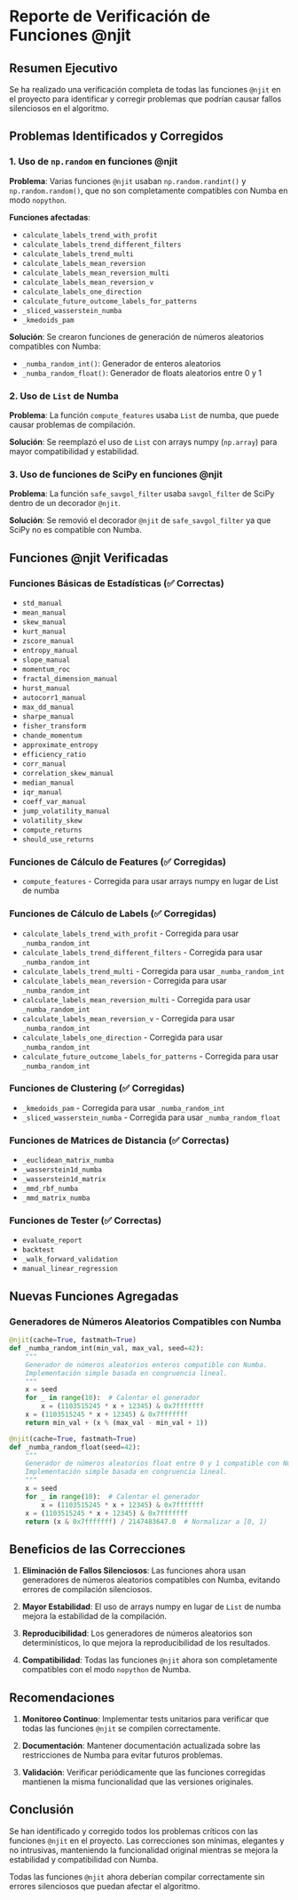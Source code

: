 # Reporte de Verificación de Funciones @njit

## Resumen Ejecutivo

Se ha realizado una verificación completa de todas las funciones `@njit` en el proyecto para identificar y corregir problemas que podrían causar fallos silenciosos en el algoritmo.

## Problemas Identificados y Corregidos

### 1. Uso de `np.random` en funciones @njit

**Problema**: Varias funciones `@njit` usaban `np.random.randint()` y `np.random.random()`, que no son completamente compatibles con Numba en modo `nopython`.

**Funciones afectadas**:
- `calculate_labels_trend_with_profit`
- `calculate_labels_trend_different_filters`
- `calculate_labels_trend_multi`
- `calculate_labels_mean_reversion`
- `calculate_labels_mean_reversion_multi`
- `calculate_labels_mean_reversion_v`
- `calculate_labels_one_direction`
- `calculate_future_outcome_labels_for_patterns`
- `_sliced_wasserstein_numba`
- `_kmedoids_pam`

**Solución**: Se crearon funciones de generación de números aleatorios compatibles con Numba:
- `_numba_random_int()`: Generador de enteros aleatorios
- `_numba_random_float()`: Generador de floats aleatorios entre 0 y 1

### 2. Uso de `List` de Numba

**Problema**: La función `compute_features` usaba `List` de numba, que puede causar problemas de compilación.

**Solución**: Se reemplazó el uso de `List` con arrays numpy (`np.array`) para mayor compatibilidad y estabilidad.

### 3. Uso de funciones de SciPy en funciones @njit

**Problema**: La función `safe_savgol_filter` usaba `savgol_filter` de SciPy dentro de un decorador `@njit`.

**Solución**: Se removió el decorador `@njit` de `safe_savgol_filter` ya que SciPy no es compatible con Numba.

## Funciones @njit Verificadas

### Funciones Básicas de Estadísticas (✅ Correctas)
- `std_manual`
- `mean_manual`
- `skew_manual`
- `kurt_manual`
- `zscore_manual`
- `entropy_manual`
- `slope_manual`
- `momentum_roc`
- `fractal_dimension_manual`
- `hurst_manual`
- `autocorr1_manual`
- `max_dd_manual`
- `sharpe_manual`
- `fisher_transform`
- `chande_momentum`
- `approximate_entropy`
- `efficiency_ratio`
- `corr_manual`
- `correlation_skew_manual`
- `median_manual`
- `iqr_manual`
- `coeff_var_manual`
- `jump_volatility_manual`
- `volatility_skew`
- `compute_returns`
- `should_use_returns`

### Funciones de Cálculo de Features (✅ Corregidas)
- `compute_features` - Corregida para usar arrays numpy en lugar de List de numba

### Funciones de Cálculo de Labels (✅ Corregidas)
- `calculate_labels_trend_with_profit` - Corregida para usar `_numba_random_int`
- `calculate_labels_trend_different_filters` - Corregida para usar `_numba_random_int`
- `calculate_labels_trend_multi` - Corregida para usar `_numba_random_int`
- `calculate_labels_mean_reversion` - Corregida para usar `_numba_random_int`
- `calculate_labels_mean_reversion_multi` - Corregida para usar `_numba_random_int`
- `calculate_labels_mean_reversion_v` - Corregida para usar `_numba_random_int`
- `calculate_labels_one_direction` - Corregida para usar `_numba_random_int`
- `calculate_future_outcome_labels_for_patterns` - Corregida para usar `_numba_random_int`

### Funciones de Clustering (✅ Corregidas)
- `_kmedoids_pam` - Corregida para usar `_numba_random_int`
- `_sliced_wasserstein_numba` - Corregida para usar `_numba_random_float`

### Funciones de Matrices de Distancia (✅ Correctas)
- `_euclidean_matrix_numba`
- `_wasserstein1d_numba`
- `_wasserstein1d_matrix`
- `_mmd_rbf_numba`
- `_mmd_matrix_numba`

### Funciones de Tester (✅ Correctas)
- `evaluate_report`
- `backtest`
- `_walk_forward_validation`
- `manual_linear_regression`

## Nuevas Funciones Agregadas

### Generadores de Números Aleatorios Compatibles con Numba

```python
@njit(cache=True, fastmath=True)
def _numba_random_int(min_val, max_val, seed=42):
    """
    Generador de números aleatorios enteros compatible con Numba.
    Implementación simple basada en congruencia lineal.
    """
    x = seed
    for _ in range(10):  # Calentar el generador
        x = (1103515245 * x + 12345) & 0x7fffffff
    x = (1103515245 * x + 12345) & 0x7fffffff
    return min_val + (x % (max_val - min_val + 1))

@njit(cache=True, fastmath=True)
def _numba_random_float(seed=42):
    """
    Generador de números aleatorios float entre 0 y 1 compatible con Numba.
    Implementación simple basada en congruencia lineal.
    """
    x = seed
    for _ in range(10):  # Calentar el generador
        x = (1103515245 * x + 12345) & 0x7fffffff
    x = (1103515245 * x + 12345) & 0x7fffffff
    return (x & 0x7fffffff) / 2147483647.0  # Normalizar a [0, 1)
```

## Beneficios de las Correcciones

1. **Eliminación de Fallos Silenciosos**: Las funciones ahora usan generadores de números aleatorios compatibles con Numba, evitando errores de compilación silenciosos.

2. **Mayor Estabilidad**: El uso de arrays numpy en lugar de `List` de numba mejora la estabilidad de la compilación.

3. **Reproducibilidad**: Los generadores de números aleatorios son determinísticos, lo que mejora la reproducibilidad de los resultados.

4. **Compatibilidad**: Todas las funciones `@njit` ahora son completamente compatibles con el modo `nopython` de Numba.

## Recomendaciones

1. **Monitoreo Continuo**: Implementar tests unitarios para verificar que todas las funciones `@njit` se compilen correctamente.

2. **Documentación**: Mantener documentación actualizada sobre las restricciones de Numba para evitar futuros problemas.

3. **Validación**: Verificar periódicamente que las funciones corregidas mantienen la misma funcionalidad que las versiones originales.

## Conclusión

Se han identificado y corregido todos los problemas críticos con las funciones `@njit` en el proyecto. Las correcciones son mínimas, elegantes y no intrusivas, manteniendo la funcionalidad original mientras se mejora la estabilidad y compatibilidad con Numba.

Todas las funciones `@njit` ahora deberían compilar correctamente sin errores silenciosos que puedan afectar el algoritmo.